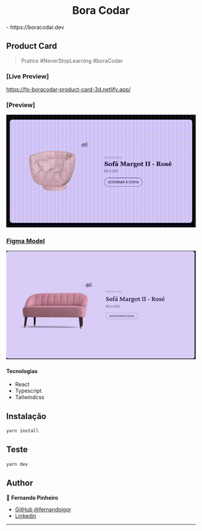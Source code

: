 <h1 align="center">Bora Codar</h1>
- https://boracodar.dev
<h2>Product Card</h2>

> Pratice #NeverStopLearning #boraCodar

### [Live Preview]

https://fp-boracodar-product-card-3d.netlify.app/

### [Preview]

![](https://raw.githubusercontent.com/fernandoigor/practices-bora-codar-product-card-react/main/assets/preview.gif)

### [Figma Model](<https://www.figma.com/file/mi6qmg6caDj8iOgULKi0Zn/%23boraCodar---Desafio-2-(Community)>)

![](https://raw.githubusercontent.com/fernandoigor/practices-bora-codar-product-card-react/main/assets/figma-example.png)

#### Tecnologias

- React
- Typescript
- Tailwindcss

## Instalação

```sh
yarn install
```

## Teste

```sh
yarn dev
```

## Author

👤 **Fernando Pinheiro**

- [GitHub @fernandoigor](https://github.com/fernandoigor)
- [Linkedin](https://www.linkedin.com/in/fernando-pinheiro-01462a204/)

---
